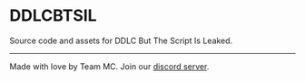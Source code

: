 # DDLCBTSIL
Source code and assets for DDLC But The Script Is Leaked.

---
Made with love by Team MC. Join our [discord server](https://discord.gg/hZZNw8udHt).
